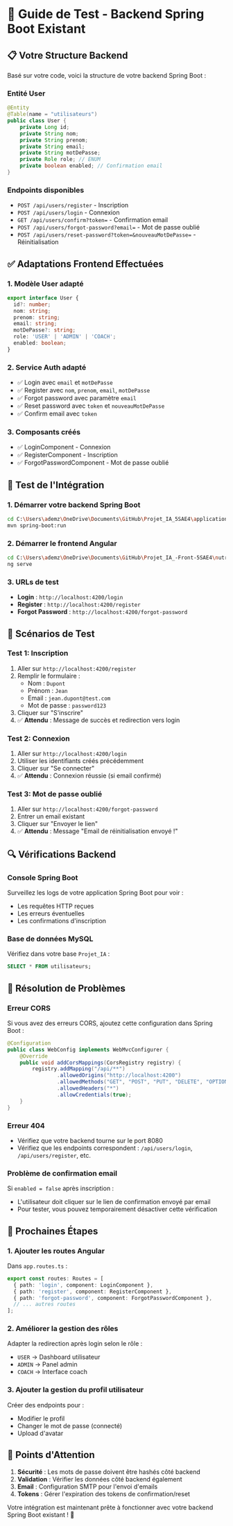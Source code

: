 # 🧪 Guide de Test - Backend Spring Boot Existant

## 📋 Votre Structure Backend

Basé sur votre code, voici la structure de votre backend Spring Boot :

### Entité User
```java
@Entity
@Table(name = "utilisateurs")
public class User {
    private Long id;
    private String nom;
    private String prenom;
    private String email;
    private String motDePasse;
    private Role role; // ENUM
    private boolean enabled; // Confirmation email
}
```

### Endpoints disponibles
- `POST /api/users/register` - Inscription
- `POST /api/users/login` - Connexion
- `GET /api/users/confirm?token=` - Confirmation email
- `POST /api/users/forgot-password?email=` - Mot de passe oublié
- `POST /api/users/reset-password?token=&nouveauMotDePasse=` - Réinitialisation

## ✅ Adaptations Frontend Effectuées

### 1. Modèle User adapté
```typescript
export interface User {
  id?: number;
  nom: string;
  prenom: string;
  email: string;
  motDePasse?: string;
  role: 'USER' | 'ADMIN' | 'COACH';
  enabled: boolean;
}
```

### 2. Service Auth adapté
- ✅ Login avec `email` et `motDePasse`
- ✅ Register avec `nom`, `prenom`, `email`, `motDePasse`
- ✅ Forgot password avec paramètre `email`
- ✅ Reset password avec `token` et `nouveauMotDePasse`
- ✅ Confirm email avec `token`

### 3. Composants créés
- ✅ LoginComponent - Connexion
- ✅ RegisterComponent - Inscription
- ✅ ForgotPasswordComponent - Mot de passe oublié

## 🚀 Test de l'Intégration

### 1. Démarrer votre backend Spring Boot
```bash
cd C:\Users\ademz\OneDrive\Documents\GitHub\Projet_IA_5SAE4\application_nutrition
mvn spring-boot:run
```

### 2. Démarrer le frontend Angular
```bash
cd C:\Users\ademz\OneDrive\Documents\GitHub\Projet_IA_-Front-5SAE4\nutrition-coaching
ng serve
```

### 3. URLs de test
- **Login** : `http://localhost:4200/login`
- **Register** : `http://localhost:4200/register`
- **Forgot Password** : `http://localhost:4200/forgot-password`

## 🧪 Scénarios de Test

### Test 1: Inscription
1. Aller sur `http://localhost:4200/register`
2. Remplir le formulaire :
   - Nom : `Dupont`
   - Prénom : `Jean`
   - Email : `jean.dupont@test.com`
   - Mot de passe : `password123`
3. Cliquer sur "S'inscrire"
4. ✅ **Attendu** : Message de succès et redirection vers login

### Test 2: Connexion
1. Aller sur `http://localhost:4200/login`
2. Utiliser les identifiants créés précédemment
3. Cliquer sur "Se connecter"
4. ✅ **Attendu** : Connexion réussie (si email confirmé)

### Test 3: Mot de passe oublié
1. Aller sur `http://localhost:4200/forgot-password`
2. Entrer un email existant
3. Cliquer sur "Envoyer le lien"
4. ✅ **Attendu** : Message "Email de réinitialisation envoyé !"

## 🔍 Vérifications Backend

### Console Spring Boot
Surveillez les logs de votre application Spring Boot pour voir :
- Les requêtes HTTP reçues
- Les erreurs éventuelles
- Les confirmations d'inscription

### Base de données MySQL
Vérifiez dans votre base `Projet_IA` :
```sql
SELECT * FROM utilisateurs;
```

## 🐛 Résolution de Problèmes

### Erreur CORS
Si vous avez des erreurs CORS, ajoutez cette configuration dans Spring Boot :

```java
@Configuration
public class WebConfig implements WebMvcConfigurer {
    @Override
    public void addCorsMappings(CorsRegistry registry) {
        registry.addMapping("/api/**")
                .allowedOrigins("http://localhost:4200")
                .allowedMethods("GET", "POST", "PUT", "DELETE", "OPTIONS")
                .allowedHeaders("*")
                .allowCredentials(true);
    }
}
```

### Erreur 404
- Vérifiez que votre backend tourne sur le port 8080
- Vérifiez que les endpoints correspondent : `/api/users/login`, `/api/users/register`, etc.

### Problème de confirmation email
Si `enabled = false` après inscription :
- L'utilisateur doit cliquer sur le lien de confirmation envoyé par email
- Pour tester, vous pouvez temporairement désactiver cette vérification

## 📝 Prochaines Étapes

### 1. Ajouter les routes Angular
Dans `app.routes.ts` :
```typescript
export const routes: Routes = [
  { path: 'login', component: LoginComponent },
  { path: 'register', component: RegisterComponent },
  { path: 'forgot-password', component: ForgotPasswordComponent },
  // ... autres routes
];
```

### 2. Améliorer la gestion des rôles
Adapter la redirection après login selon le rôle :
- `USER` → Dashboard utilisateur
- `ADMIN` → Panel admin
- `COACH` → Interface coach

### 3. Ajouter la gestion du profil utilisateur
Créer des endpoints pour :
- Modifier le profil
- Changer le mot de passe (connecté)
- Upload d'avatar

## 🎯 Points d'Attention

1. **Sécurité** : Les mots de passe doivent être hashés côté backend
2. **Validation** : Vérifier les données côté backend également
3. **Email** : Configuration SMTP pour l'envoi d'emails
4. **Tokens** : Gérer l'expiration des tokens de confirmation/reset

Votre intégration est maintenant prête à fonctionner avec votre backend Spring Boot existant ! 🚀